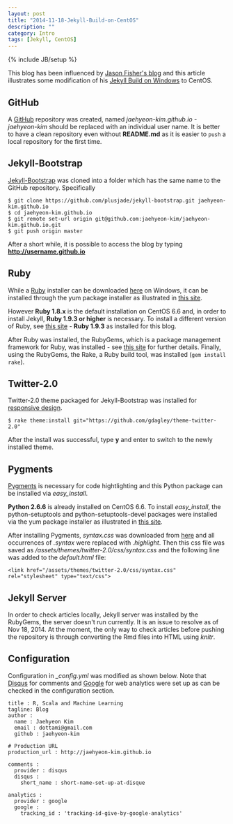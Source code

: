 ```yaml
---
layout: post
title: "2014-11-18-Jekyll-Build-on-CentOS"
description: ""
category: Intro
tags: [Jekyll, CentOS]
---
```

{% include JB/setup %}

This blog has been influenced by [Jason Fisher's blog](http://jfisher-usgs.github.io/) and this article illustrates some modification of his [Jekyll Build on Windows](http://jfisher-usgs.github.io/lessons/2012/05/30/jekyll-build-on-windows/) to CentOS.

## GitHub

A [GitHub](https://github.com) repository was created, named _jaehyeon-kim.github.io_ - _jaehyeon-kim_ should be replaced with an individual user name. It is better to have a clean repository even without **README.md** as it is easier to `push` a local repository for the first time.

## Jekyll-Bootstrap

[Jekyll-Bootstrap](https://github.com/plusjade/jekyll-bootstrap/) was cloned into a folder which has the same name to the GitHub repository. Specifically

    $ git clone https://github.com/plusjade/jekyll-bootstrap.git jaehyeon-kim.github.io
    $ cd jaehyeon-kim.github.io
    $ git remote set-url origin git@github.com:jaehyeon-kim/jaehyeon-kim.github.io.git
    $ git push origin master

After a short while, it is possible to access the blog by typing **http://username.github.io**

## Ruby

While a [Ruby](http://www.ruby-lang.org/en/) installer can be downloaded [here](http://rubyinstaller.org/downloads) on Windows, it can be installed through the yum package installer as illustrated in [this site](https://www.digitalocean.com/community/tutorials/how-to-install-ruby-on-rails-on-centos-6). 

However **Ruby 1.8.x** is the default installation on CentOS 6.6 and, in order to install Jekyll, **Ruby 1.9.3 or higher** is necessary. To install a different version of Ruby, see [this site](http://tecadmin.net/install-ruby-1-9-3-or-multiple-ruby-verson-on-centos-6-3-using-rvm/) - **Ruby 1.9.3** as installed for this blog.

After Ruby was installed, the RubyGems, which is a package management framework for Ruby, was installed - see [this site](https://www.digitalocean.com/community/tutorials/how-to-install-ruby-on-rails-on-centos-6) for further details. Finally, using the RubyGems, the Rake, a Ruby build tool, was installed (`gem install rake`).

## Twitter-2.0

Twitter-2.0 theme packaged for Jekyll-Bootstrap was installed for [responsive design](http://twitter.github.com/bootstrap/scaffolding.html#responsive).

    $ rake theme:install git="https://github.com/gdagley/theme-twitter-2.0"

After the install was successful, type **y** and enter to switch to the newly installed theme.

## Pygments

[Pygments](http://pygments.org/) is necessary for code hightlighting and this Python package can be installed via *easy_install*.

**Python 2.6.6** is already installed on CentOS 6.6. To install *easy_install*, the python-setuptools and python-setuptools-devel packages were installed via the yum package installer as illustrated in [this site](http://www.question-defense.com/2009/03/16/install-easy_install-via-yum-on-linux-centos-server).

After installing Pygments, _syntax.css_ was downloaded from [here](http://pygments.org/demo/35195/?style=tango) and all occurrences of *.syntax* were replaced with *.highlight*. Then this css file was saved as */assets/themes/twitter-2.0/css/syntax.css* and the following line was added to the *default.html* file:

    <link href="/assets/themes/twitter-2.0/css/syntax.css" rel="stylesheet" type="text/css">

## Jekyll Server

In order to check articles locally, Jekyll server was installed by the RubyGems, the server doesn't run currently. It is an issue to resolve as of Nov 18, 2014. At the moment, the only way to check articles before pushing the repository is through converting the Rmd files into HTML using _knitr_.

## Configuration

Configuration in *_config.yml* was modified as shown below. Note that [Disqus](http://disqus.com) for comments and [Google](http://www.google.com/analytics/) for web analytics were set up as can be checked in the configuration section.

    title : R, Scala and Machine Learning
    tagline: Blog
    author :
      name : Jaehyeon Kim
      email : dottami@gmail.com
      github : jaehyeon-kim

    # Production URL
    production_url : http://jaehyeon-kim.github.io

    comments :
      provider : disqus
      disqus :
        short_name : short-name-set-up-at-disque

    analytics :
      provider : google
      google :
        tracking_id : 'tracking-id-give-by-google-analytics'
